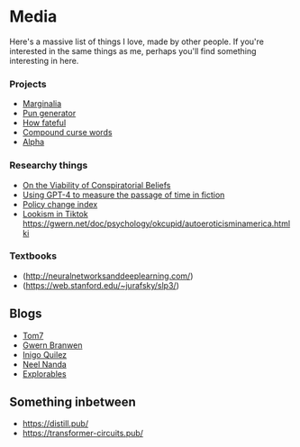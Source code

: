 # Media

Here's a massive list of things I love, made by other people. If you're interested in the same things as me, perhaps you'll find something interesting in here.

### Projects 
- [Marginalia](https://search.marginalia.nu/)
- [Pun generator](https://www.punchlinedesign.net/pun_generator)
- [How fateful](https://chan.co.za/how-fateful)
- [Compound curse words](https://colinmorris.github.io/blog/compound-curse-words)
- [Alpha](https://llamasandmystegosaurus.blogspot.com/2017/05/alpha.html)


### Researchy things
- [On the Viability of Conspiratorial Beliefs](https://journals.plos.org/plosone/article/file?id=10.1371/journal.pone.0147905&type=printable)
- [Using GPT-4 to measure the passage of time in fiction](https://tedunderwood.com/2023/03/19/using-gpt-4-to-measure-the-passage-of-time-in-fiction/)
- [Policy change index](https://policychangeindex.org/)
- [Lookism in Tiktok](https://medium.com/@enryu9000/lookism-in-tiktok-3def0f20cf78)
https://gwern.net/doc/psychology/okcupid/autoeroticisminamerica.htmlki


### Textbooks
- (http://neuralnetworksanddeeplearning.com/)
- (https://web.stanford.edu/~jurafsky/slp3/)

## Blogs
- [Tom7](http://radar.spacebar.org/)
- [Gwern Branwen](https://gwern.net/)
- [Inigo Quilez](https://iquilezles.org/)
- [Neel Nanda](https://www.neelnanda.io/)
- [Explorables](https://www.complexity-explorables.org/explorables/)


## Something inbetween
- https://distill.pub/
- https://transformer-circuits.pub/